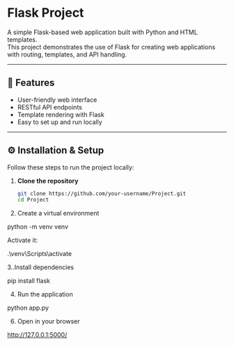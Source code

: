 # Flask Project

A simple Flask-based web application built with Python and HTML templates.  
This project demonstrates the use of Flask for creating web applications with routing, templates, and API handling.

-----

## 🚀 Features
- User-friendly web interface
- RESTful API endpoints
- Template rendering with Flask
- Easy to set up and run locally

-----

## ⚙️ Installation & Setup

Follow these steps to run the project locally:

1. **Clone the repository**
   ```bash
   git clone https://github.com/your-username/Project.git
   cd Project

2. Create a virtual environment

python -m venv venv

Activate it:

.\venv\Scripts\activate

3..Install dependencies

pip install flask

4. Run the application

python app.py

6. Open in your browser

http://127.0.0.1:5000/

